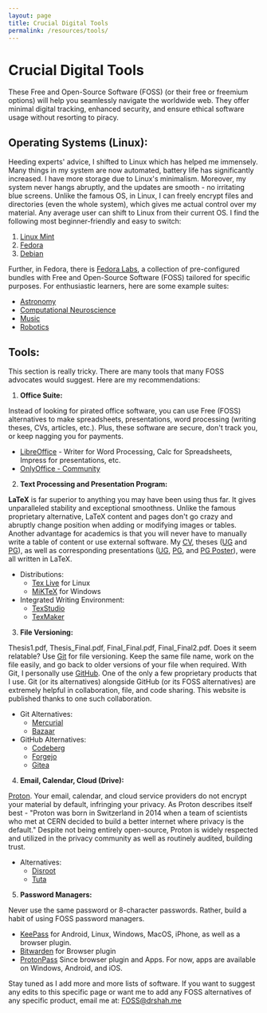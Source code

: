 ```yaml
---
layout: page
title: Crucial Digital Tools
permalink: /resources/tools/
---
```


# Crucial Digital Tools

These Free and Open-Source Software (FOSS) (or their free or freemium options) will help you seamlessly navigate the worldwide web. They offer minimal digital tracking, enhanced security, and ensure ethical software usage without resorting to piracy.

## Operating Systems (Linux):

Heeding experts' advice, I shifted to Linux which has helped me immensely. Many things in my system are now automated, battery life has significantly increased. I have more storage due to Linux's minimalism. Moreover, my system never hangs abruptly, and the updates are smooth - no irritating blue screens. Unlike the famous OS, in Linux, I can freely encrypt files and directories (even the whole system), which gives me actual control over my material. Any average user can shift to Linux from their current OS. I find the following most beginner-friendly and easy to switch:

1. [Linux Mint](https://www.linuxmint.com/)
2. [Fedora](https://fedoraproject.org/)
3. [Debian](https://www.debian.org/)

Further, in Fedora, there is [Fedora Labs](https://labs.fedoraproject.org/), a collection of pre-configured bundles with Free and Open-Source Software (FOSS) tailored for specific purposes. For enthusiastic learners, here are some example suites:

- [Astronomy](https://labs.fedoraproject.org/en/astronomy/)
- [Computational Neuroscience](https://labs.fedoraproject.org/en/comp-neuro/)
- [Music](https://labs.fedoraproject.org/en/jam/)
- [Robotics](https://labs.fedoraproject.org/en/robotics/)

## Tools:

This section is really tricky. There are many tools that many FOSS advocates would suggest. Here are my recommendations:

1. **Office Suite:** 

Instead of looking for pirated office software, you can use Free (FOSS) alternatives to make spreadsheets, presentations, word processing (writing theses, CVs, articles, etc.). Plus, these software are secure, don't track you, or keep nagging you for payments.

   - [LibreOffice](https://www.libreoffice.org/) - Writer for Word Processing, Calc for Spreadsheets, Impress for presentations, etc.
   - [OnlyOffice - Community](https://www.onlyoffice.com/download-docs.aspx?from=office-suite#docs-community)

2. **Text Processing and Presentation Program:** 

**LaTeX** is far superior to anything you may have been using thus far. It gives unparalleled stability and exceptional smoothness. Unlike the famous proprietary alternative, LaTeX content and pages don't go crazy and abruptly change position when adding or modifying images or tables. Another advantage for academics is that you will never have to manually write a table of content or use external software. My [CV](https://drshah.me/files/Academic_CV.pdf), theses ([UG](https://drive.proton.me/urls/QSWRXSJ8Y0#vcWKqnAsobnF) and [PG](https://drive.proton.me/urls/FARC4Q83PG#XnzkI6L6YDPG)), as well as corresponding presentations ([UG](https://drive.proton.me/urls/W2DHVV9W48#nWIkRYocnhvy), [PG](https://drive.proton.me/urls/QTKT0BSPN8#I5w2tU3TYxcI), and [PG Poster](https://drive.proton.me/urls/SCY2FG16FW#ELI9rINchSTK)), were all written in LaTeX.

   - Distributions:
     - [Tex Live](https://www.tug.org/texlive/) for Linux
     - [MiKTeX](https://miktex.org/) for Windows
   - Integrated Writing Environment:
     - [TexStudio](https://www.texstudio.org/)
     - [TexMaker](https://www.xm1math.net/texmaker/)

3. **File Versioning:** 

Thesis1.pdf, Thesis_Final.pdf, Final_Final.pdf, Final_Final2.pdf. Does it seem relatable? Use [Git](https://git-scm.com/) for file versioning. Keep the same file name, work on the file easily, and go back to older versions of your file when required. With Git, I personally use [GitHub](https://github.com/). One of the only a few proprietary products that I use. Git (or its alternatives) alongside GitHub (or its FOSS alternatives) are extremely helpful in collaboration, file, and code sharing. This website is published thanks to one such collaboration.

   - Git Alternatives:
     - [Mercurial](https://www.mercurial-scm.org/)
     - [Bazaar](http://bazaar.canonical.com/)
   - GitHub Alternatives:
     - [Codeberg](https://docs.codeberg.org/getting-started/first-steps/)
     - [Forgejo](https://forgejo.org/)
     - [Gitea](https://about.gitea.com/products/gitea/)

4. **Email, Calendar, Cloud (Drive):** 

[Proton](https://proton.me/). Your email, calendar, and cloud service providers do not encrypt your material by default, infringing your privacy. As Proton describes itself best - "Proton was born in Switzerland in 2014 when a team of scientists who met at CERN decided to build a better internet where privacy is the default." Despite not being entirely open-source, Proton is widely respected and utilized in the privacy community as well as routinely audited, building trust.

   - Alternatives:
     - [Disroot](https://disroot.org)
     - [Tuta](https://tuta.com/)

5. **Password Managers:** 

Never use the same password or 8-character passwords. Rather, build a habit of using FOSS password managers.

   - [KeePass](https://keepass.info/) for Android, Linux, Windows, MacOS, iPhone, as well as a browser plugin.
   - [Bitwarden](https://bitwarden.com/pricing/) for Browser plugin
   - [ProtonPass](https://proton.me/pass/) Since browser plugin and Apps. For now, apps are available on Windows, Android, and iOS.


Stay tuned as I add more and more lists of software. If you want to suggest any edits to this specific page or want me to add any FOSS alternatives of any specific product, email me at: [FOSS@drshah.me](mailto:FOSS@drshah.me)
